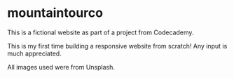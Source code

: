 # mountaintourco

This is a fictional website as part of a project from Codecademy. 

This is my first time building a responsive website from scratch! Any input is much appreciated. 

All images used were from Unsplash. 

